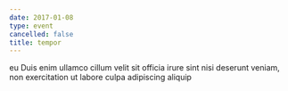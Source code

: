 ```yaml
---
date: 2017-01-08
type: event
cancelled: false
title: tempor
---
```

eu Duis enim ullamco cillum velit sit officia irure sint nisi deserunt veniam, non exercitation ut labore culpa adipiscing aliquip